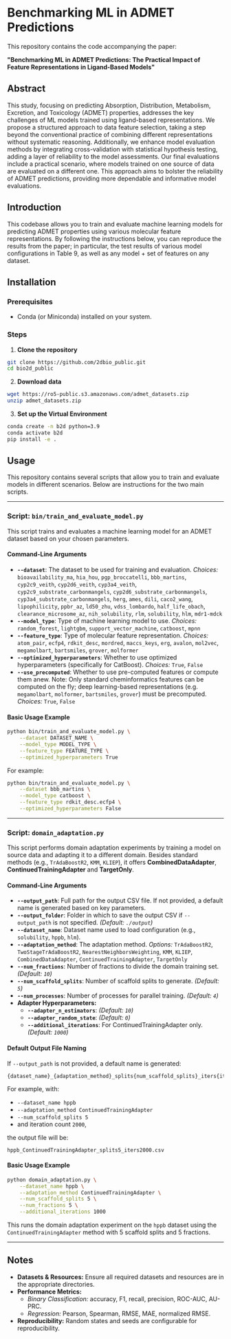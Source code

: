 # Benchmarking ML in ADMET Predictions

This repository contains the code accompanying the paper:

**"Benchmarking ML in ADMET Predictions: The Practical Impact of Feature Representations in Ligand-Based Models"**

## Abstract

This study, focusing on predicting Absorption, Distribution, Metabolism, Excretion, and Toxicology (ADMET) properties, addresses the key challenges of ML models trained using ligand-based representations. We propose a structured approach to data feature selection, taking a step beyond the conventional practice of combining different representations without systematic reasoning. Additionally, we enhance model evaluation methods by integrating cross-validation with statistical hypothesis testing, adding a layer of reliability to the model assessments. Our final evaluations include a practical scenario, where models trained on one source of data are evaluated on a different one. This approach aims to bolster the reliability of ADMET predictions, providing more dependable and informative model evaluations.

## Introduction

This codebase allows you to train and evaluate machine learning models for predicting ADMET properties using various molecular feature representations. By following the instructions below, you can reproduce the results from the paper; in particular, the test results of various model configurations in Table 9, as well as any model + set of features on any dataset.

## Installation

### Prerequisites

- Conda (or Miniconda) installed on your system.

### Steps

1. **Clone the repository**

```bash
git clone https://github.com/2dbio_public.git
cd bio2d_public
```

2. **Download data**

```bash
wget https://ro5-public.s3.amazonaws.com/admet_datasets.zip
unzip admet_datasets.zip
```

3. **Set up the Virtual Environment**

```bash
conda create -n b2d python=3.9
conda activate b2d
pip install -e .
```

## Usage

This repository contains several scripts that allow you to train and evaluate models in different scenarios. Below are instructions for the two main scripts.

---

### Script: `bin/train_and_evaluate_model.py`

This script trains and evaluates a machine learning model for an ADMET dataset based on your chosen parameters.

#### Command-Line Arguments

- **`--dataset`**: The dataset to be used for training and evaluation. *Choices:* `bioavailability_ma`, `hia_hou`, `pgp_broccatelli`, `bbb_martins`, `cyp2c9_veith`, `cyp2d6_veith`, `cyp3a4_veith`, `cyp2c9_substrate_carbonmangels`, `cyp2d6_substrate_carbonmangels`, `cyp3a4_substrate_carbonmangels`, `herg`, `ames`, `dili`, `caco2_wang`, `lipophilicity`, `ppbr_az`, `ld50_zhu`, `vdss_lombardo`, `half_life_obach`, `clearance_microsome_az`, `nih_solubility`, `rlm`, `solubility`, `hlm`, `mdr1-mdck`
- **`--model_type`**: Type of machine learning model to use. *Choices:* `random_forest`, `lightgbm`, `support_vector_machine`, `catboost`, `mpnn`
- **`--feature_type`**: Type of molecular feature representation. *Choices:* `atom_pair`, `ecfp4`, `rdkit_desc`, `mordred`, `maccs_keys`, `erg`, `avalon`, `mol2vec`, `megamolbart`, `bartsmiles`, `grover`, `molformer`
- **`--optimized_hyperparameters`**: Whether to use optimized hyperparameters (specifically for CatBoost). *Choices:* `True`, `False`
- **`--use_precomputed`**: Whether to use pre-computed features or compute them anew. Note: Only standard cheminformatics features can be computed on the fly; deep learning-based representations (e.g. `megamolbart`, `molformer`, `bartsmiles`, `grover`) must be precomputed. *Choices:* `True`, `False`

#### Basic Usage Example

```bash
python bin/train_and_evaluate_model.py \
    --dataset DATASET_NAME \
    --model_type MODEL_TYPE \
    --feature_type FEATURE_TYPE \
    --optimized_hyperparameters True
```

For example:

```bash
python bin/train_and_evaluate_model.py \
    --dataset bbb_martins \
    --model_type catboost \
    --feature_type rdkit_desc.ecfp4 \
    --optimized_hyperparameters False
```

---

### Script: `domain_adaptation.py`

This script performs domain adaptation experiments by training a model on source data and adapting it to a different domain. Besides standard methods (e.g., `TrAdaBoostR2`, `KMM`, `KLIEP`), it offers **CombinedDataAdapter**, **ContinuedTrainingAdapter** and **TargetOnly**.

#### Command-Line Arguments

- **`--output_path`**: Full path for the output CSV file. If not provided, a default name is generated based on key parameters.
- **`--output_folder`**: Folder in which to save the output CSV if `--output_path` is not specified. *(Default: `./output`)*
- **`--dataset_name`**: Dataset name used to load configuration (e.g., `solubility`, `hppb`, `hlm`).
- **`--adaptation_method`**: The adaptation method. *Options:* `TrAdaBoostR2`, `TwoStageTrAdaBoostR2`, `NearestNeighborsWeighting`, `KMM`, `KLIEP`, `CombinedDataAdapter`, `ContinuedTrainingAdapter`, `TargetOnly`
- **`--num_fractions`**: Number of fractions to divide the domain training set. *(Default: `10`)*
- **`--num_scaffold_splits`**: Number of scaffold splits to generate. *(Default: `5`)*
- **`--num_processes`**: Number of processes for parallel training. *(Default: `4`)*
- **Adapter Hyperparameters:**
  - **`--adapter_n_estimators`**: *(Default: `10`)*
  - **`--adapter_random_state`**: *(Default: `0`)*
  - **`--additional_iterations`**: For ContinuedTrainingAdapter only. *(Default: `1000`)*

#### Default Output File Naming

If `--output_path` is not provided, a default name is generated:

```
{dataset_name}_{adaptation_method}_splits{num_scaffold_splits}_iters{iterations}.csv
```

For example, with:
- `--dataset_name hppb`
- `--adaptation_method ContinuedTrainingAdapter`
- `--num_scaffold_splits 5`
- and iteration count `2000`,

the output file will be:

```
hppb_ContinuedTrainingAdapter_splits5_iters2000.csv
```

#### Basic Usage Example

```bash
python domain_adaptation.py \
    --dataset_name hppb \
    --adaptation_method ContinuedTrainingAdapter \
    --num_scaffold_splits 5 \
    --num_fractions 5 \
    --additional_iterations 1000
```

This runs the domain adaptation experiment on the `hppb` dataset using the `ContinuedTrainingAdapter` method with 5 scaffold splits and 5 fractions.

---

## Notes

- **Datasets & Resources:** Ensure all required datasets and resources are in the appropriate directories.
- **Performance Metrics:**
  - *Binary Classification:* accuracy, F1, recall, precision, ROC-AUC, AU-PRC.
  - *Regression:* Pearson, Spearman, RMSE, MAE, normalized RMSE.
- **Reproducibility:** Random states and seeds are configurable for reproducibility.


